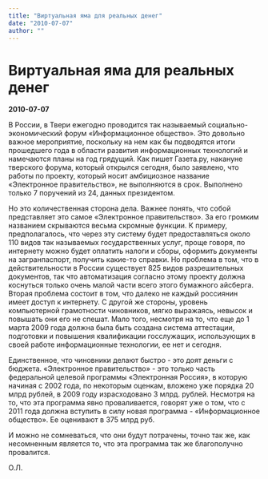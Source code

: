```yaml
---
title: "Виртуальная яма для реальных денег"
date: "2010-07-07"
author: ""
---
```


# Виртуальная яма для реальных денег

**2010-07-07** 

В России, в Твери ежегодно проводится так называемый социально-экономический форум «Информационное общество». Это довольно важное мероприятие, поскольку на нем как бы подводятся итоги прошедшего года в области развития информационных технологий и намечаются планы на год грядущий. Как пишет Газета.ру, накануне тверского форума, который открылся сегодня, было заявлено, что работы по проекту, который носит амбициозное название «Электронное правительство», не выполняются в срок. Выполнено только 7 поручений из 24, данных президентом.

Но это количественная сторона дела. Важнее понять, что собой представляет это самое «Электронное правительство». За его громким названием скрываются весьма скромные функции. К примеру, предполагалось, что через эту систему будет предоставляться около 110 видов так называемых государственных услуг, проще говоря, по интернету можно будет оплатить налоги и сборы, оформить документы на загранпаспорт, получить какие-то справки. Но проблема в том, что в действительности в России существует 825 видов разрешительных документов, так что автоматизация согласно этому проекту должна коснуться только очень малой части всего этого бумажного айсберга. Вторая проблема состоит в том, что далеко не каждый россиянин имеет доступ к интернету. С другой же стороны, уровень компьютерной грамотности чиновников, мягко выражаясь, невысок и повышать они его не спешат. Мало того, несмотря на то, что еще до 1 марта 2009 года должна была быть создана система аттестации, подготовки и повышения квалификации госслужащих, использующих в своей работе информационные технологии, ее нет и сегодня.

Единственное, что чиновники делают быстро - это доят деньги с бюджета. «Электронное правительство» - это только часть федеральной целевой программы «Электронная Россия», в которую начиная с 2002 года, по некоторым оценкам, вложено уже порядка 20 млрд рублей, в 2009 году израсходовано 3 млрд. рублей. Несмотря на то, что эта программа явно проваливается, говорят уже о том, что с 2011 года должна вступить в силу новая программа - «Информационное общество». Ее оценивают в 375 млрд руб.

И можно не сомневаться, что они будут потрачены, точно так же, как несомненным является то, что эта программа так же благополучно провалится.

О.Л.